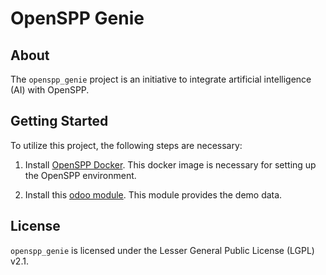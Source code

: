 # OpenSPP Genie

## About

The `openspp_genie` project is an initiative to integrate artificial intelligence (AI) with OpenSPP.

## Getting Started

To utilize this project, the following steps are necessary:

1. Install [OpenSPP Docker](https://github.com/openspp/openspp-docker). This docker image is necessary for setting up the OpenSPP environment.

2. Install this [odoo module](https://github.com/OpenSPP/openspp-demo/tree/add-custom-fields/g2p_connect_demo2). This module provides the demo data.

## License

`openspp_genie` is licensed under the Lesser General Public License (LGPL) v2.1.
